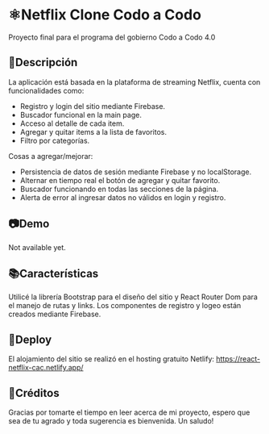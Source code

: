 <h1>⚛️Netflix Clone Codo a Codo</h1>

Proyecto final para el programa del gobierno Codo a Codo 4.0 

<h2>📑Descripción</h2>

La aplicación está basada en la plataforma de streaming Netflix, cuenta con funcionalidades como:
- Registro y login del sitio mediante Firebase.
- Buscador funcional en la main page.
- Acceso al detalle de cada item.
- Agregar y quitar items a la lista de favoritos.
- Filtro por categorías.

Cosas a agregar/mejorar:
- Persistencia de datos de sesión mediante Firebase y no localStorage.
- Alternar en tiempo real el botón de agregar y quitar favorito.
- Buscador funcionando en todas las secciones de la página.
- Alerta de error al ingresar datos no válidos en login y registro.

<h2>📷Demo</h2>

Not available yet.

<h2>📚Características</h2>

Utilicé la librería Bootstrap para el diseño del sitio y React Router Dom para el manejo de rutas y links.
Los componentes de registro y logeo están creados mediante Firebase.

<h2>🔗Deploy</h2>

El alojamiento del sitio se realizó en el hosting gratuito Netlify: https://react-netflix-cac.netlify.app/

<h2>📝Créditos</h2>

Gracias por tomarte el tiempo en leer acerca de mi proyecto, espero que sea de tu agrado y toda sugerencia es bienvenida.
Un saludo!
